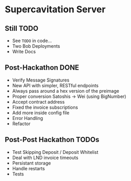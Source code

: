 # Supercavitation Server

## Still TODO

- See `TODO` in code...
- Two Bob Deployments
- Write Docs

## Post-Hackathon DONE

- Verify Message Signatures
- New API with simpler, RESTful endpoints
- Always pass around a hex version of the preimage
- Proper conversion Satoshis -> Wei (using BigNumber)
- Accept contract address
- Fixed the invoice subscriptions
- Add more inside config file
- Error Handling
- Refactor

## Post-Post Hackathon TODOs

- Test Skipping Deposit / Deposit Whitelist
- Deal with LND invoice timeouts
- Persistant storage
- Handle restarts
- Tests